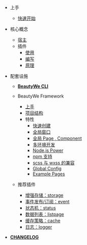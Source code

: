 
- 上手

    - [快速开始](contents/quick-start.md)

- 核心概念

    - [宿主](contents/core/the-host.md)
    - 插件
        - [使用](contents/core/plugin/use.md)
        - [编写](contents/core/plugin/write.md)
        - [原理](contents/core/plugin/how-to-work.md)

- 配套设施

    - [**BeautyWe CLI**](remote/cli.md)    
    - BeautyWe Framework

        - [上手](contents/framework/introduce.md)
        - [项目结构](contents/framework/structure.md)
        - 特性
            - [快速创建](contents/framework/concept/quick-create.md)
            - [全局窗口](contents/framework/concept/global-view.md)
            - [全局 Page , Component](contents/framework/concept/global-page-component.md)
            - [多环境开发](contents/framework/concept/multi-env.md)
            - [Node.js Power](contents/framework/concept/nodejs-power.md)
            - [npm 支持](contents/framework/concept/npm.md)
            - [scss 与 wxss 的兼容](contents/framework/concept/compatible-with-wxss.md)
            - [Global Config](contents/framework/concept/global-config.md)
            - [Example Pages](contents/framework/concept/example-pages.md)
    - 推荐插件

        - [增强存储：storage](remote/plugin-storage.md)
        - [事件发布/订阅：event](remote/plugin-event.md)
        - [状态机：status](remote/plugin-status.md)
        - [数据列表：listpage](remote/plugin-listpage.md)
        - [缓存策略：cache](remote/plugin-cache.md)
        - [日志：logger](remote/plugin-logger.md)

- [**CHANGELOG**](contents/changelog.md)
